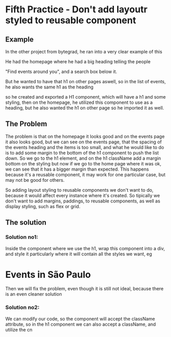 # Fifth Practice - Don't add layoutr styled to reusable component

## Example 

In the other project from bytegrad, he ran into a very clear example of this

He had the homepage where he had a big heading telling the people

"Find events around you", and a search box below it.

But he wanted to have that h1 on other pages aswell, so in the list of events, he also wants the same h1 as the heading

so he created and exported a H1 component, which will have a h1 and some styling, then on the homepage, he utilized this
component to use as a heading, but he also wanted the h1 on other page so he imported it as well.

## The Problem

The problem is that on the homepage it looks good and on the events page it also looks good, but we can see on the events
page, that the spacing of the events heading and the items is too small, and what he would like to do is to add some margin
to the bottom of the h1 component to push the list down.
So we go to the h1 element, and on the h1 className add a margin bottom on the styling but now if we go to the home page
where it was ok, we can see that it has a bigger margin than expected.
This happens because it's a reusable component, it may work for one particular case, but may not be good for others.

So adding layout styling to reusable components we don't want to do, because it would affect every instance where it's
created.
So tipically we don't want to add margins, paddings, to reusable components, as well as display styling, such as flex or grid.

## The solution

### Solution no1:

Inside the component where we use the h1, wrap this component into a div, and style it particularly where it will contain
all the styles we want, eg

<div className="mb-28">
  <H1>Events in São Paulo</H1>
</div>

Then we will fix the problem, even though it is still not ideal, because there is an even cleaner solution

### Solution no2:
 
We can modify our code, so the component will accept the className attribute, so in the h1 component we can also accept a
className, and utilize the cn

